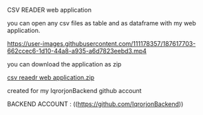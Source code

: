 CSV READER web application

you can open any csv files as table and as dataframe with my web application.

https://user-images.githubusercontent.com/111178357/187617703-662ccec6-1d10-44a8-a935-a6d7823eebd3.mp4


you can download the application as zip

[csv reaedr web application.zip](https://github.com/IqrorjonCoder/csv-reader/files/9459432/csv.reaedr.web.application.zip)


created for my IqrorjonBackend github account

BACKEND ACCOUNT : ((https://github.com/IqrorjonBackend))

